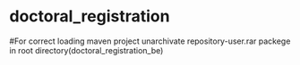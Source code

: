 # doctoral_registration

#For correct loading maven project unarchivate repository-user.rar packege in root directory(doctoral_registration_be)
